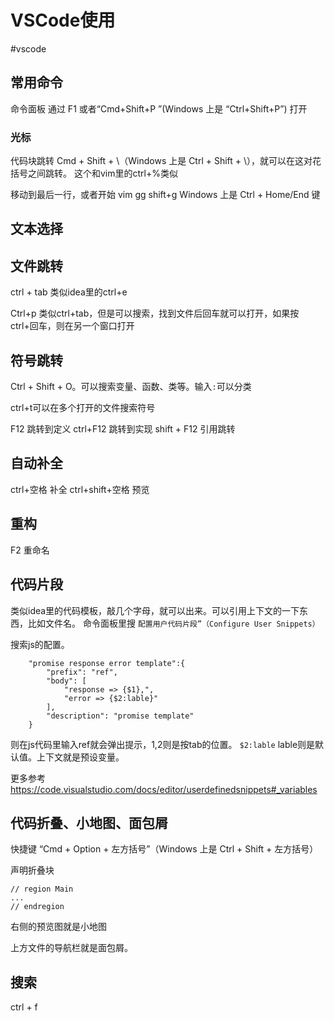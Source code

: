 # VSCode使用
#vscode

## 常用命令
命令面板
通过 F1 或者“Cmd+Shift+P ”(Windows 上是 “Ctrl+Shift+P”) 打开


### 光标

代码块跳转
Cmd + Shift + \（Windows 上是 Ctrl + Shift + \），就可以在这对花括号之间跳转。
这个和vim里的ctrl+%类似

移动到最后一行，或者开始
vim gg  shift+g
Windows 上是 Ctrl + Home/End 键

## 文本选择

## 文件跳转

ctrl + tab
类似idea里的ctrl+e

Ctrl+p 类似ctrl+tab，但是可以搜索，找到文件后回车就可以打开，如果按ctrl+回车，则在另一个窗口打开


## 符号跳转
Ctrl + Shift + O。可以搜索变量、函数、类等。输入`:`可以分类

ctrl+t可以在多个打开的文件搜索符号

 F12 跳转到定义
 ctrl+F12 跳转到实现
 shift + F12 引用跳转


## 自动补全

ctrl+空格 补全
ctrl+shift+空格 预览

## 重构

F2 重命名

## 代码片段
类似idea里的代码模板，敲几个字母，就可以出来。可以引用上下文的一下东西，比如文件名。
命令面板里搜
`配置用户代码片段”（Configure User Snippets）`

搜索js的配置。
```
	"promise response error template":{
		"prefix": "ref",
		"body": [
			"response => {$1},",
			"error => {$2:lable}"
		],
		"description": "promise template"
	}
```

则在js代码里输入ref就会弹出提示，$1,$2则是按tab的位置。
`$2:lable` lable则是默认值。上下文就是预设变量。

更多参考
https://code.visualstudio.com/docs/editor/userdefinedsnippets#_variables



## 代码折叠、小地图、面包屑

快捷键
 “Cmd + Option + 左方括号”（Windows 上是 Ctrl + Shift + 左方括号）


声明折叠块

 ```
 // region Main
 ...
 // endregion
 
 ```


 右侧的预览图就是小地图

 上方文件的导航栏就是面包屑。


 ## 搜索
 ctrl + f

